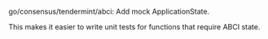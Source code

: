 go/consensus/tendermint/abci: Add mock ApplicationState.

This makes it easier to write unit tests for functions that require ABCI state.
